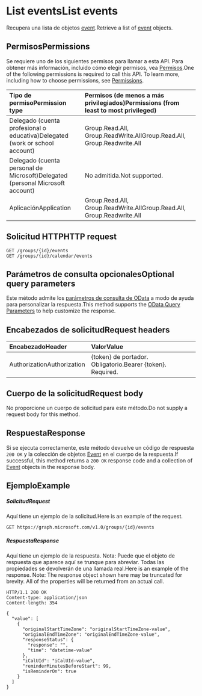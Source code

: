 # <a name="list-events"></a><span data-ttu-id="40fc6-101">List events</span><span class="sxs-lookup"><span data-stu-id="40fc6-101">List events</span></span>

<span data-ttu-id="40fc6-102">Recupera una lista de objetos [event](../resources/event.md).</span><span class="sxs-lookup"><span data-stu-id="40fc6-102">Retrieve a list of [event](../resources/event.md) objects.</span></span>
## <a name="permissions"></a><span data-ttu-id="40fc6-103">Permisos</span><span class="sxs-lookup"><span data-stu-id="40fc6-103">Permissions</span></span>
<span data-ttu-id="40fc6-p101">Se requiere uno de los siguientes permisos para llamar a esta API. Para obtener más información, incluido cómo elegir permisos, vea [Permisos](../../../concepts/permissions_reference.md).</span><span class="sxs-lookup"><span data-stu-id="40fc6-p101">One of the following permissions is required to call this API. To learn more, including how to choose permissions, see [Permissions](../../../concepts/permissions_reference.md).</span></span>

|<span data-ttu-id="40fc6-106">Tipo de permiso</span><span class="sxs-lookup"><span data-stu-id="40fc6-106">Permission type</span></span>      | <span data-ttu-id="40fc6-107">Permisos (de menos a más privilegiados)</span><span class="sxs-lookup"><span data-stu-id="40fc6-107">Permissions (from least to most privileged)</span></span>              | 
|:--------------------|:---------------------------------------------------------| 
|<span data-ttu-id="40fc6-108">Delegado (cuenta profesional o educativa)</span><span class="sxs-lookup"><span data-stu-id="40fc6-108">Delegated (work or school account)</span></span> | <span data-ttu-id="40fc6-109">Group.Read.All, Group.ReadWrite.All</span><span class="sxs-lookup"><span data-stu-id="40fc6-109">Group.Read.All, Group.Readwrite.All</span></span>    | 
|<span data-ttu-id="40fc6-110">Delegado (cuenta personal de Microsoft)</span><span class="sxs-lookup"><span data-stu-id="40fc6-110">Delegated (personal Microsoft account)</span></span> | <span data-ttu-id="40fc6-111">No admitida.</span><span class="sxs-lookup"><span data-stu-id="40fc6-111">Not supported.</span></span>    | 
|<span data-ttu-id="40fc6-112">Aplicación</span><span class="sxs-lookup"><span data-stu-id="40fc6-112">Application</span></span> | <span data-ttu-id="40fc6-113">Group.Read.All, Group.ReadWrite.All</span><span class="sxs-lookup"><span data-stu-id="40fc6-113">Group.Read.All, Group.Readwrite.All</span></span> | 

## <a name="http-request"></a><span data-ttu-id="40fc6-114">Solicitud HTTP</span><span class="sxs-lookup"><span data-stu-id="40fc6-114">HTTP request</span></span>
<!-- { "blockType": "ignored" } -->
```http
GET /groups/{id}/events
GET /groups/{id}/calendar/events
```
## <a name="optional-query-parameters"></a><span data-ttu-id="40fc6-115">Parámetros de consulta opcionales</span><span class="sxs-lookup"><span data-stu-id="40fc6-115">Optional query parameters</span></span>
<span data-ttu-id="40fc6-116">Este método admite los [parámetros de consulta de OData](http://developer.microsoft.com/en-us/graph/docs/overview/query_parameters) a modo de ayuda para personalizar la respuesta.</span><span class="sxs-lookup"><span data-stu-id="40fc6-116">This method supports the [OData Query Parameters](http://developer.microsoft.com/en-us/graph/docs/overview/query_parameters) to help customize the response.</span></span>
## <a name="request-headers"></a><span data-ttu-id="40fc6-117">Encabezados de solicitud</span><span class="sxs-lookup"><span data-stu-id="40fc6-117">Request headers</span></span>
| <span data-ttu-id="40fc6-118">Encabezado</span><span class="sxs-lookup"><span data-stu-id="40fc6-118">Header</span></span>       | <span data-ttu-id="40fc6-119">Valor</span><span class="sxs-lookup"><span data-stu-id="40fc6-119">Value</span></span> |
|:---------------|:--------|
| <span data-ttu-id="40fc6-120">Authorization</span><span class="sxs-lookup"><span data-stu-id="40fc6-120">Authorization</span></span>  | <span data-ttu-id="40fc6-p102">{token} de portador. Obligatorio.</span><span class="sxs-lookup"><span data-stu-id="40fc6-p102">Bearer {token}. Required.</span></span>  |

## <a name="request-body"></a><span data-ttu-id="40fc6-123">Cuerpo de la solicitud</span><span class="sxs-lookup"><span data-stu-id="40fc6-123">Request body</span></span>
<span data-ttu-id="40fc6-124">No proporcione un cuerpo de solicitud para este método.</span><span class="sxs-lookup"><span data-stu-id="40fc6-124">Do not supply a request body for this method.</span></span>

## <a name="response"></a><span data-ttu-id="40fc6-125">Respuesta</span><span class="sxs-lookup"><span data-stu-id="40fc6-125">Response</span></span>

<span data-ttu-id="40fc6-126">Si se ejecuta correctamente, este método devuelve un código de respuesta `200 OK` y la colección de objetos [Event](../resources/event.md) en el cuerpo de la respuesta.</span><span class="sxs-lookup"><span data-stu-id="40fc6-126">If successful, this method returns a `200 OK` response code and a collection of [Event](../resources/event.md) objects in the response body.</span></span>
## <a name="example"></a><span data-ttu-id="40fc6-127">Ejemplo</span><span class="sxs-lookup"><span data-stu-id="40fc6-127">Example</span></span>
##### <a name="request"></a><span data-ttu-id="40fc6-128">Solicitud</span><span class="sxs-lookup"><span data-stu-id="40fc6-128">Request</span></span>
<span data-ttu-id="40fc6-129">Aquí tiene un ejemplo de la solicitud.</span><span class="sxs-lookup"><span data-stu-id="40fc6-129">Here is an example of the request.</span></span>
<!-- {
  "blockType": "request",
  "name": "get_events"
}-->
```http
GET https://graph.microsoft.com/v1.0/groups/{id}/events
```
##### <a name="response"></a><span data-ttu-id="40fc6-130">Respuesta</span><span class="sxs-lookup"><span data-stu-id="40fc6-130">Response</span></span>
<span data-ttu-id="40fc6-p103">Aquí tiene un ejemplo de la respuesta. Nota: Puede que el objeto de respuesta que aparece aquí se trunque para abreviar. Todas las propiedades se devolverán de una llamada real.</span><span class="sxs-lookup"><span data-stu-id="40fc6-p103">Here is an example of the response. Note: The response object shown here may be truncated for brevity. All of the properties will be returned from an actual call.</span></span>
<!-- {
  "blockType": "response",
  "truncated": true,
  "@odata.type": "microsoft.graph.event",
  "isCollection": true
} -->
```http
HTTP/1.1 200 OK
Content-type: application/json
Content-length: 354

{
  "value": [
    {
      "originalStartTimeZone": "originalStartTimeZone-value",
      "originalEndTimeZone": "originalEndTimeZone-value",
      "responseStatus": {
        "response": "",
        "time": "datetime-value"
      },
      "iCalUId": "iCalUId-value",
      "reminderMinutesBeforeStart": 99,
      "isReminderOn": true
    }
  ]
}
```

<!-- uuid: 8fcb5dbc-d5aa-4681-8e31-b001d5168d79
2015-10-25 14:57:30 UTC -->
<!-- {
  "type": "#page.annotation",
  "description": "List events",
  "keywords": "",
  "section": "documentation",
  "tocPath": ""
}-->
